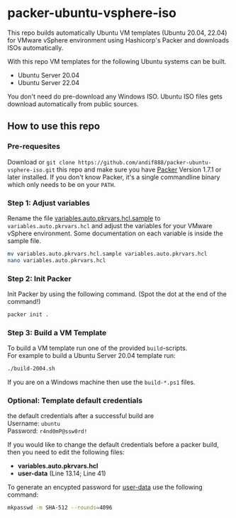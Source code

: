 # packer-ubuntu-vsphere-iso

This repo builds automatically Ubuntu VM templates (Ubuntu 20.04, 22.04) for VMware vSphere environment using Hashicorp's Packer and downloads ISOs automatically.

With this repo VM templates for the following Ubuntu systems can be built.

- Ubuntu Server 20.04
- Ubuntu Server 22.04

You don't need do pre-download any Windows ISO.
Ubuntu ISO files gets download automatically from public sources.

## How to use this repo

### Pre-requesites

Download or `git clone https://github.com/andif888/packer-ubuntu-vsphere-iso.git` this repo and make sure you have [Packer](https://www.packer.io/downloads) Version 1.7.1 or later installed. If you don't know Packer, it's a single commandline binary which only needs to be on your `PATH`.

### Step 1: Adjust variables

Rename the file [variables.auto.pkrvars.hcl.sample](variables.auto.pkrvars.hcl.sample) to `variables.auto.pkrvars.hcl` and adjust the variables for your VMware vSphere environment. Some documentation on each variable is inside the sample file.

```bash
mv variables.auto.pkrvars.hcl.sample variables.auto.pkrvars.hcl
nano variables.auto.pkrvars.hcl
```

### Step 2: Init Packer

Init Packer by using the following command. (Spot the dot at the end of the command!)

```bash
packer init .
```

### Step 3: Build a VM Template

To build a VM template run one of the provided `build`-scripts.  
For example to build a Ubuntu Server 20.04 template run:

```bash
./build-2004.sh
```

If you are on a Windows machine then use the `build-*.ps1` files.

### Optional: Template default credentials

the default credentials after a successful build are  
Username: `ubuntu`  
Password: `r4nd0mP@ssw0rd!`

If you would like to change the default ćredentials before a packer build, then you need to edit the following files:

- **variables.auto.pkrvars.hcl**
- **user-data** (Line 13.14; Line 41)

To generate an encypted password for [user-data](./html/user-data) use the following command:

```bash
mkpasswd -m SHA-512 --rounds=4096
```
